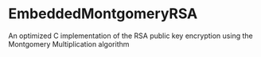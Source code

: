 # EmbeddedMontgomeryRSA
An optimized C implementation of the RSA public key encryption using the Montgomery Multiplication algorithm
